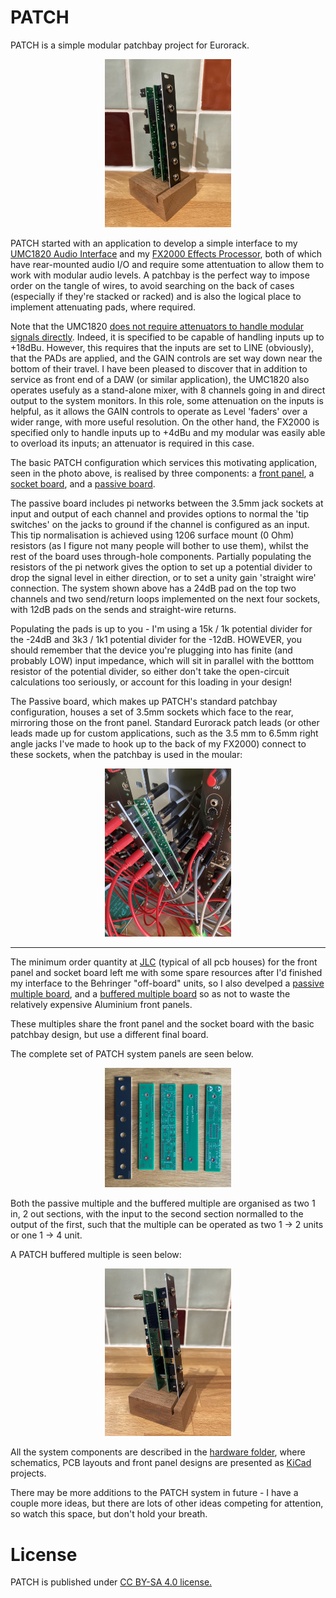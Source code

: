 # PATCH
PATCH is a simple modular patchbay project for Eurorack.

<p width=100%, align="center">
<img width=40%, src="https://github.com/m0xpd/PATCH/blob/main/Hardware/Images/Patch%20Perspective.jpg">
</p>

PATCH started with an application to develop a simple interface to my [UMC1820 Audio Interface](https://www.behringer.com/product.html?modelCode=0805-AAN) and my [FX2000 Effects Processor](https://www.behringer.com/product.html?modelCode=P0A3P), both of which have rear-mounted audio I/O and require some attentuation to allow them to work with modular audio levels. A patchbay is the perfect way to impose order on the tangle of wires, to avoid searching on the back of cases (especially if they're stacked or racked) and is also the logical place to implement attenuating pads, where required. 

Note that the UMC1820 [does not require attenuators to handle modular signals directly](https://modwiggler.com/forum/viewtopic.php?p=2936306#p2936306). Indeed, it is specified to be capable of handling inputs up to +18dBu. However, this requires that the inputs are set to LINE (obviously), that the PADs are applied, and the GAIN controls are set way down near the bottom of their travel. I have been pleased to discover that in addition to service as front end of a DAW (or similar application), the UMC1820 also operates usefuly as a stand-alone mixer, with 8 channels going in and direct output to the system monitors. In this role, some attenuation on the inputs is helpful, as it allows the GAIN controls to operate as Level 'faders' over a wider range, with more useful resolution. On the other hand, the FX2000 is specified only to handle inputs up to +4dBu and my modular was easily able to overload its inputs; an attenuator is required in this case. 

The basic PATCH configuration which services this motivating application, seen in the photo above, is realised by three components: a [front panel](https://github.com/m0xpd/PATCH/tree/main/Hardware/Front%20Panel#readme), a [socket board](https://github.com/m0xpd/PATCH/tree/main/Hardware/Socket%20Board#readme), and a [passive board](https://github.com/m0xpd/PATCH/tree/main/Hardware/Passive%20Board#readme). 

The passive board includes pi networks between the 3.5mm jack sockets at input and output of each channel and provides options to normal the 'tip switches' on the jacks to ground if the channel is configured as an input. This tip normalisation is achieved using 1206 surface mount (0 Ohm) resistors (as I figure not many people will bother to use them), whilst the rest of the board uses through-hole components. Partially populating the resistors of the pi network gives the option to set up a potential divider to drop the signal level in either direction, or to set a unity gain 'straight wire' connection. The system shown above has a 24dB pad on the top two channels and two send/return loops implemented on the next four sockets, with 12dB pads on the sends and straight-wire returns.

Populating the pads is up to you - I'm using a 15k / 1k potential divider for the -24dB and 3k3 / 1k1 potential divider for the -12dB. HOWEVER, you should remember that the device you're plugging into has finite (and probably LOW) input impedance, which will sit in parallel with the botttom resistor of the potential divider, so either don't take the open-circuit calculations too seriously, or account for this loading in your design!

The Passive board, which makes up PATCH's standard patchbay configuration, houses a set of 3.5mm sockets which face to the rear, mirroring those on the front panel. Standard Eurorack patch leads (or other leads made up for custom applications, such as the 3.5 mm to 6.5mm right angle jacks I've made to hook up to the back of my FX2000) connect to these sockets, when the patchbay is used in the moular:

<p width=100%, align="center">
<img width=40%, src="https://github.com/m0xpd/PATCH/blob/main/Hardware/Images/Patching%20in%20the%20Modular.jpg">
</p>

***

The minimum order quantity at [JLC](https://jlcpcb.com/) (typical of all pcb houses) for the front panel and socket board left me with some spare resources after I'd finished my interface to the Behringer "off-board" units, so I also develped a [passive multiple board](https://github.com/m0xpd/PATCH/tree/main/Hardware/Passive%20Multiple%20Board#readme), and a [buffered multiple board](https://github.com/m0xpd/PATCH/tree/main/Hardware/Buffered%20Multiple%20Board#readme) so as not to waste the relatively expensive Aluminium front panels. 

These multiples share the front panel and the socket board with the basic patchbay design, but use a different final board. 

The complete set of PATCH system panels are seen below.

<p width=100%, align="center">
<img width=40%, src="https://github.com/m0xpd/PATCH/blob/main/Hardware/Images/Patch%20Elements.jpg">
</p>

Both the passive multiple and the buffered multiple are organised as two 1 in, 2 out sections, with the input to the second section normalled to the output of the first, such that the multiple can be operated as two 1 -> 2 units or one 1 -> 4 unit.

A PATCH buffered multiple is seen below:

<p width=100%, align="center">
<img width=40%, src="https://github.com/m0xpd/PATCH/blob/main/Hardware/Images/Buffered%20Mult%20Side.jpg">
</p>

All the system components are described in the [hardware folder](https://github.com/m0xpd/PATCH/blob/main/Hardware/README.md), where schematics, PCB layouts and front panel designs are presented as [KiCad](https://www.kicad.org/) projects.

There may be more additions to the PATCH system in future - I have a couple more ideas, but there are lots of other ideas competing for attention, so watch this space, but don't hold your breath.

# License

PATCH is published under [CC BY-SA 4.0 license.](https://github.com/m0xpd/PATCH/blob/main/LICENSE.txt)



